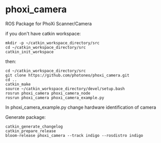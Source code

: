 # phoxi_camera

ROS Package for PhoXi Scanner/Camera

if you don't have catkin workspace:
```
mkdir -p ~/catkin_workspace_directory/src
cd ~/catkin_workspace_directory/src
catkin_init_workspace
```
then:
```
cd ~/catkin_workspace_directory/src
git clone https://github.com/photoneo/phoxi_camera.git
cd ..
catkin_make
source ~/catkin_workspace_directory/devel/setup.bash
rosrun phoxi_camera phoxi_camera_node
rosrun phoxi_camera phoxi_camera_example.py
```
In phoxi_camera_example.py change hardware identification of camera

Generate package:
```
catkin_generate_changelog
catkin_prepare_release
bloom-release phoxi_camera --track indigo --rosdistro indigo
```
